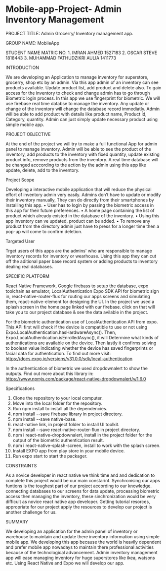 # Mobile-app-Project- Admin Inventory Management
 
 PROJECT TITLE: Admin Grocerry/ Inventory management app.

GROUP NAME: MobileApp
 
STUDENT NAME MATRIC NO. 1. IMRAN AHMED 1527183
                        2. OSCAR STEVE 1818443
                        3. MUHAMMAD FATHUDZIKRI AULIA 1411773


INTRODUCTION 

We are developing an Application to manage inventory for superstore, grocerry, shop etc by an admin. Via this app admin of an inventory can see products available. Update product list, add product and delete also. To gain access for the inventory to check and change admin has to go through Biometric login process. In this app we use fingerprint for biometric. We will use firebase real time databse to manage the inventory. Any update or change of the inventory will change the database record immediatly. Admin will be able to add product with details like product name, Product id, Category, quantity. Admin can just simply update necessary product using simple mobile app.

PROJECT OBJECTIVE 

At the end of the project we will try to make a full functional App for admin panel to manage inventory. Admin will be able to see the product of the inventory, add products to the inventory with fixed quantity, update existing product info, remove products from the inventory. A real time database will be changed acccording to the action by the admin using this app like update, delete, add to the inventory.

Project Scope

Developing a interactive mobile application that will reduce the physical effort of inventory admin very easily. Admins don’t have to update or modify their inventory manually, They can do directly from their smartphones by installing this app.
•	User has to login by passing the biometric access in this app for their future preferences.
•	A home page containing the list of product which already existed in the database of the inventory.
•	Using this app inventory can ve updated, product can be added.
•	To remove any product from the directory admin just have to press for a longer time then a pop-up wiil come to confirm deletion.

Targeted User

Trget users of this apps are the admins' who are responsible to manage inventory records for inventory or wearhouse. Using this app they can cut off the aditional paper base record system or adding products to inventory dealing real databases. 
 
SPECIFIC PLATFORM

React Native Framework, Google firebass to setup the database, expo toolchain as emulator, LocalAuthentication Expo SDK API for biometric sign in, react-native-router-flux for routing our apps screens and simulating them, react-native-element for designing the UI. In the project we used a splash screen in the home page linked with our firebase. click on that will take you to our project database & see the data avilable in the project.

For the biometric authentication use of LocalAuthentication API from expo. This API first will check if the device is compatible to use or not using Expo.LocalAuthentication.hasHardwareAsync(). Then, Expo.LocalAuthentication.isEnrolledAsync(), it will Determine what kinds of authentications are available on the device. Then lastly it confirms solving to boolean value indicating whether the device has saved fingerprints or facial data for authentication. 
To find out more visit: https://docs.expo.io/versions/v31.0.0/sdk/local-authentication

In the authentication of biometric we used dropdownalert to show the outputs. Find out more about this library in:
https://www.npmjs.com/package/react-native-dropdownalert/v/1.6.0


Specifications

1. Clone the repository to your local computer.
2. Move into the local folder for the repository.
3. Run npm install to install all the dependencies.
4. npm install --save firebase library in project directory. 
5. npm install --save native-base.
6. react-native link, in project folder to install UI toolkit.
7. npm install --save react-native-router-flux in project directory.
8. npm i react-native-dropdownalert, install in the project folder for the output of the biometric authentication result.
9. npm i react-native-splash-screen, install to work with the splash screen.
8. Install EXPO app from play store in your mobile device. 
9. Run expo start to start the packager.


CONSTRAINTS 

As a novice developer in react native we think time and and dedication to complete this project would be our main constarint. Synchronising our apps funtions is the toughest part of our project according to our knowledge. connecting databases to our screens for data update, processing biometric access then managing the inventory, these sinchronization would be very difficult as novice react native app developer. Getting tutorial resorces, appropriate for our project apply the resources to develop our project is another challenge for us.
   
 
SUMMARY

We developing an application for the admin panel of inventory or warehouse to maintain and update there inventory information using simple mobile app. We developing this app because the world is heavily dependent and prefer mobile app nowadays to maintain there professional activities because of the technological advancement. Admin inventory management app will ease managing inventory for huge superstores like ikea, watsons etc. Using React Native and Expo we will develop our app.
